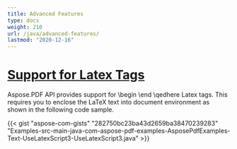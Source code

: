 ```yaml
---
title: Advanced Features
type: docs
weight: 210
url: /java/advanced-features/
lastmod: "2020-12-16"
---
```


# <ins>**Support for Latex Tags**
Aspose.PDF API provides support for \begin \end \qedhere Latex tags. This requires you to enclose the LaTeX text into document environment as shown in the following code sample.

{{< gist "aspose-com-gists" "282750bc23ba43d2659ba38470239283" "Examples-src-main-java-com-aspose-pdf-examples-AsposePdfExamples-Text-UseLatexScript3-UseLatexScript3.java" >}}
